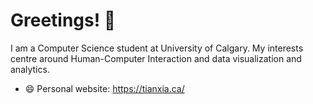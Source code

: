 # Greetings! 👋

I am a Computer Science student at University of Calgary. My interests centre around Human-Computer Interaction and data visualization and analytics.

- 😄 Personal website: https://tianxia.ca/
